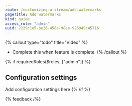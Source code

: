 ```yaml
---
route: /customizing-a-stream/add-watermarks
pageTitle: Add watermarks
kind: guide
access_role: "admin"
uuid: 2229c1e5-be26-458e-98ee-926949c45716
---
```


{% callout type="todo" title="Video" %}
- Complete this when feature is complete.
{% /callout %}

{% if requiredRoles($roles, ["admin"]) %}
## Configuration settings

Add configuration settings here
{% /if %}

{% feedback /%}